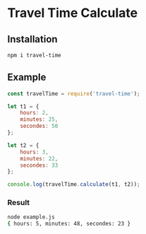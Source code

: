 # Travel Time Calculate

## Installation

```bash
npm i travel-time
```

## Example

```javascript
const travelTime = require('travel-time');

let t1 = {
    hours: 2,
    minutes: 25,
    secondes: 50
};

let t2 = {
    hours: 3,
    minutes: 22,
    secondes: 33
};

console.log(travelTime.calculate(t1, t2));
```

### Result

```bash
node example.js
{ hours: 5, minutes: 48, secondes: 23 }
```
